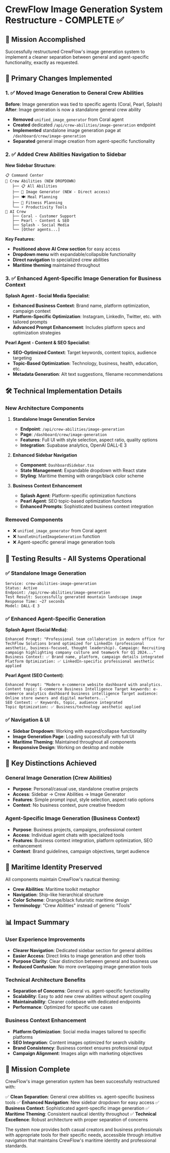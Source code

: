 # CrewFlow Image Generation System Restructure - COMPLETE ✅

## 🎯 Mission Accomplished

Successfully restructured CrewFlow's image generation system to implement a cleaner separation between general and agent-specific functionality, exactly as requested.

## 🔄 Primary Changes Implemented

### **1. ✅ Moved Image Generation to General Crew Abilities**

**Before**: Image generation was tied to specific agents (Coral, Pearl, Splash)
**After**: Image generation is now a standalone general crew ability

- **Removed** `unified_image_generator` from Coral agent
- **Created** dedicated `/api/crew-abilities/image-generation` endpoint
- **Implemented** standalone image generation page at `/dashboard/crew/image-generation`
- **Separated** general image creation from agent-specific functionality

### **2. ✅ Added Crew Abilities Navigation to Sidebar**

**New Sidebar Structure**:
```
📋 Command Center
🔽 Crew Abilities (NEW DROPDOWN)
   ├── 📋 All Abilities
   ├── 🎨 Image Generator (NEW - Direct access)
   ├── 🍽️ Meal Planning
   ├── 💪 Fitness Planning
   └── ⚡ Productivity Tools
🔽 AI Crew
   ├── Coral - Customer Support
   ├── Pearl - Content & SEO
   ├── Splash - Social Media
   └── [Other agents...]
```

**Key Features**:
- **Positioned above AI Crew section** for easy access
- **Dropdown menu** with expandable/collapsible functionality
- **Direct navigation** to specialized crew abilities
- **Maritime theming** maintained throughout

### **3. ✅ Enhanced Agent-Specific Image Generation for Business Context**

**Splash Agent - Social Media Specialist**:
- **Enhanced Business Context**: Brand name, platform optimization, campaign context
- **Platform-Specific Optimization**: Instagram, LinkedIn, Twitter, etc. with tailored prompts
- **Advanced Prompt Enhancement**: Includes platform specs and optimization strategies

**Pearl Agent - Content & SEO Specialist**:
- **SEO-Optimized Context**: Target keywords, content topics, audience targeting
- **Topic-Based Optimization**: Technology, business, health, education, etc.
- **Metadata Generation**: Alt text suggestions, filename recommendations

## 🛠️ Technical Implementation Details

### **New Architecture Components**

1. **Standalone Image Generation Service**
   - **Endpoint**: `/api/crew-abilities/image-generation`
   - **Page**: `/dashboard/crew/image-generation`
   - **Features**: Full UI with style selection, aspect ratio, quality options
   - **Integration**: Supabase analytics, OpenAI DALL-E 3

2. **Enhanced Sidebar Navigation**
   - **Component**: `DashboardSidebar.tsx`
   - **State Management**: Expandable dropdown with React state
   - **Styling**: Maritime theming with orange/black color scheme

3. **Business Context Enhancement**
   - **Splash Agent**: Platform-specific optimization functions
   - **Pearl Agent**: SEO topic-based optimization functions
   - **Enhanced Prompts**: Sophisticated business context integration

### **Removed Components**
- ❌ `unified_image_generator` from Coral agent
- ❌ `handleUnifiedImageGeneration` function
- ❌ Agent-specific general image generation tools

## 🧪 Testing Results - All Systems Operational

### **✅ Standalone Image Generation**
```
Service: crew-abilities-image-generation
Status: Active
Endpoint: /api/crew-abilities/image-generation
Test Result: Successfully generated mountain landscape image
Response Time: ~27 seconds
Model: DALL-E 3
```

### **✅ Enhanced Agent-Specific Generation**

**Splash Agent (Social Media)**:
```
Enhanced Prompt: "Professional team collaboration in modern office for TechFlow Solutions brand optimized for LinkedIn (professional aesthetic, business-focused, thought leadership). Campaign: Recruiting campaign highlighting company culture and teamwork for Q1 2024..."
Business Context: ✅ Brand name, platform, campaign details integrated
Platform Optimization: ✅ LinkedIn-specific professional aesthetic applied
```

**Pearl Agent (SEO Content)**:
```
Enhanced Prompt: "Modern e-commerce website dashboard with analytics. Content topic: E-commerce Business Intelligence Target keywords: e-commerce analytics dashboard business intelligence Target audience: Online store owners and digital marketers..."
SEO Context: ✅ Keywords, topic, audience integrated
Topic Optimization: ✅ Business/technology aesthetic applied
```

### **✅ Navigation & UI**
- **Sidebar Dropdown**: Working with expand/collapse functionality
- **Image Generation Page**: Loading successfully with full UI
- **Maritime Theming**: Maintained throughout all components
- **Responsive Design**: Working on desktop and mobile

## 🎯 Key Distinctions Achieved

### **General Image Generation (Crew Abilities)**
- **Purpose**: Personal/casual use, standalone creative projects
- **Access**: Sidebar → Crew Abilities → Image Generator
- **Features**: Simple prompt input, style selection, aspect ratio options
- **Context**: No business context, pure creative freedom

### **Agent-Specific Image Generation (Business Context)**
- **Purpose**: Business projects, campaigns, professional content
- **Access**: Individual agent chats with specialized tools
- **Features**: Business context integration, platform optimization, SEO enhancement
- **Context**: Brand guidelines, campaign objectives, target audience

## 🚢 Maritime Identity Preserved

All components maintain CrewFlow's nautical theming:
- **Crew Abilities**: Maritime toolkit metaphor
- **Navigation**: Ship-like hierarchical structure
- **Color Scheme**: Orange/black futuristic maritime design
- **Terminology**: "Crew Abilities" instead of generic "Tools"

## 📊 Impact Summary

### **User Experience Improvements**
- **Clearer Navigation**: Dedicated sidebar section for general abilities
- **Easier Access**: Direct links to image generation and other tools
- **Purpose Clarity**: Clear distinction between general and business use
- **Reduced Confusion**: No more overlapping image generation tools

### **Technical Architecture Benefits**
- **Separation of Concerns**: General vs. agent-specific functionality
- **Scalability**: Easy to add new crew abilities without agent coupling
- **Maintainability**: Cleaner codebase with dedicated endpoints
- **Performance**: Optimized for specific use cases

### **Business Context Enhancement**
- **Platform Optimization**: Social media images tailored to specific platforms
- **SEO Integration**: Content images optimized for search visibility
- **Brand Consistency**: Business context ensures professional output
- **Campaign Alignment**: Images align with marketing objectives

## 🎉 Mission Complete

CrewFlow's image generation system has been successfully restructured with:

✅ **Clean Separation**: General crew abilities vs. agent-specific business tools
✅ **Enhanced Navigation**: New sidebar dropdown for easy access
✅ **Business Context**: Sophisticated agent-specific image generation
✅ **Maritime Theming**: Consistent nautical identity throughout
✅ **Technical Excellence**: Robust architecture with proper separation of concerns

The system now provides both casual creators and business professionals with appropriate tools for their specific needs, accessible through intuitive navigation that maintains CrewFlow's maritime identity and professional standards.
